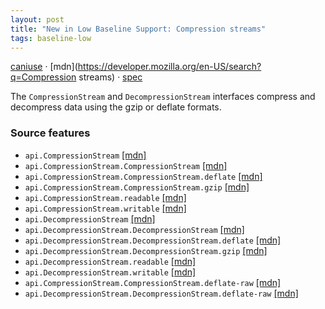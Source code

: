 ```yaml
---
layout: post
title: "New in Low Baseline Support: Compression streams"
tags: baseline-low
---
```


[caniuse](https://caniuse.com/?search=compression-streams) · [mdn](https://developer.mozilla.org/en-US/search?q=Compression streams) · [spec](https://compression.spec.whatwg.org/)

The `CompressionStream` and `DecompressionStream` interfaces compress and decompress data using the gzip or deflate formats.

### Source features

- ``api.CompressionStream`` [[mdn]](https://developer.mozilla.org/en-US/search?q=api.CompressionStream)
- ``api.CompressionStream.CompressionStream`` [[mdn]](https://developer.mozilla.org/en-US/search?q=api.CompressionStream.CompressionStream)
- ``api.CompressionStream.CompressionStream.deflate`` [[mdn]](https://developer.mozilla.org/en-US/search?q=api.CompressionStream.CompressionStream.deflate)
- ``api.CompressionStream.CompressionStream.gzip`` [[mdn]](https://developer.mozilla.org/en-US/search?q=api.CompressionStream.CompressionStream.gzip)
- ``api.CompressionStream.readable`` [[mdn]](https://developer.mozilla.org/en-US/search?q=api.CompressionStream.readable)
- ``api.CompressionStream.writable`` [[mdn]](https://developer.mozilla.org/en-US/search?q=api.CompressionStream.writable)
- ``api.DecompressionStream`` [[mdn]](https://developer.mozilla.org/en-US/search?q=api.DecompressionStream)
- ``api.DecompressionStream.DecompressionStream`` [[mdn]](https://developer.mozilla.org/en-US/search?q=api.DecompressionStream.DecompressionStream)
- ``api.DecompressionStream.DecompressionStream.deflate`` [[mdn]](https://developer.mozilla.org/en-US/search?q=api.DecompressionStream.DecompressionStream.deflate)
- ``api.DecompressionStream.DecompressionStream.gzip`` [[mdn]](https://developer.mozilla.org/en-US/search?q=api.DecompressionStream.DecompressionStream.gzip)
- ``api.DecompressionStream.readable`` [[mdn]](https://developer.mozilla.org/en-US/search?q=api.DecompressionStream.readable)
- ``api.DecompressionStream.writable`` [[mdn]](https://developer.mozilla.org/en-US/search?q=api.DecompressionStream.writable)
- ``api.CompressionStream.CompressionStream.deflate-raw`` [[mdn]](https://developer.mozilla.org/en-US/search?q=api.CompressionStream.CompressionStream.deflate-raw)
- ``api.DecompressionStream.DecompressionStream.deflate-raw`` [[mdn]](https://developer.mozilla.org/en-US/search?q=api.DecompressionStream.DecompressionStream.deflate-raw)
